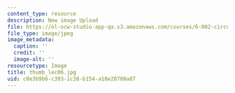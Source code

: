 ```yaml
---
content_type: resource
description: New image Upload
file: https://ol-ocw-studio-app-qa.s3.amazonaws.com/courses/6-002-circuits-and-electronics-spring-2007/c0e3b9b6c3931c38b154a18e28708a87_thumb_lec06.jpg
file_type: image/jpeg
image_metadata:
  caption: ''
  credit: ''
  image-alt: ''
resourcetype: Image
title: thumb_lec06.jpg
uid: c0e3b9b6-c393-1c38-b154-a18e28708a87
---
```

